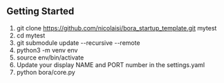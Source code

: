 ## Getting Started

1. git clone https://github.com/nicolaisi/bora_startup_template.git mytest
2. cd mytest
3. git submodule update --recursive --remote
4. python3 -m venv env
5. source env/bin/activate
6. Update your display NAME and PORT number in the settings.yaml
7. python bora/core.py
